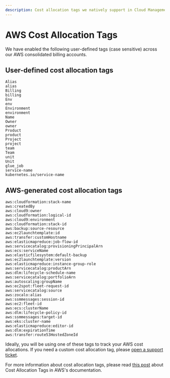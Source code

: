 ```yaml
---
description: Cost allocation tags we natively support in Cloud Management Platform
---
```


# AWS Cost Allocation Tags

We have enabled the following user-defined tags \(case sensitive\) across our AWS consolidated billing accounts.

## User-defined cost allocation tags

```text
Alias
alias
Billing
billing
Env
env
Environment
environment
Name
Owner
owner
Product
product
Project
project
team
Team
unit
Unit
glue_job
service-name
kubernetes.io/service-name
```

## AWS-generated cost allocation tags

```text
aws:cloudformation:stack-name
aws:createdBy
aws:cloud9:owner
aws:cloudformation:logical-id
aws:cloud9:environment
aws:cloudformation:stack-id
aws:backup:source-resource
aws:ec2launchtemplate:id
aws:transfer:customHostname
aws:elasticmapreduce:job-flow-id
aws:servicecatalog:provisioningPrincipalArn
aws:ecs:serviceName
aws:elasticfilesystem:default-backup
aws:ec2launchtemplate:version
aws:elasticmapreduce:instance-group-role
aws:servicecatalog:productArn
aws:dlm:lifecycle-schedule-name
aws:servicecatalog:portfolioArn
aws:autoscaling:groupName
aws:ec2spot:fleet-request-id
aws:servicecatalog:source
aws:zocalo:alias
aws:ssmmessages:session-id
aws:ec2:fleet-id
aws:ecs:clusterName
aws:dlm:lifecycle-policy-id
aws:ssmmessages:target-id
aws:eks:cluster-name
aws:elasticmapreduce:editor-id
aws:dlm:expirationTime
aws:transfer:route53HostedZoneId
```

Ideally, you will be using one of these tags to track your AWS cost allocations. If you need a custom cost allocation tag, please [open a support ticket](http://support.doit-intl.com).

For more information about cost allocation tags, please read [this post](https://docs.aws.amazon.com/awsaccountbilling/latest/aboutv2/cost-alloc-tags.html) about Cost Allocation Tags in AWS's documentation.
